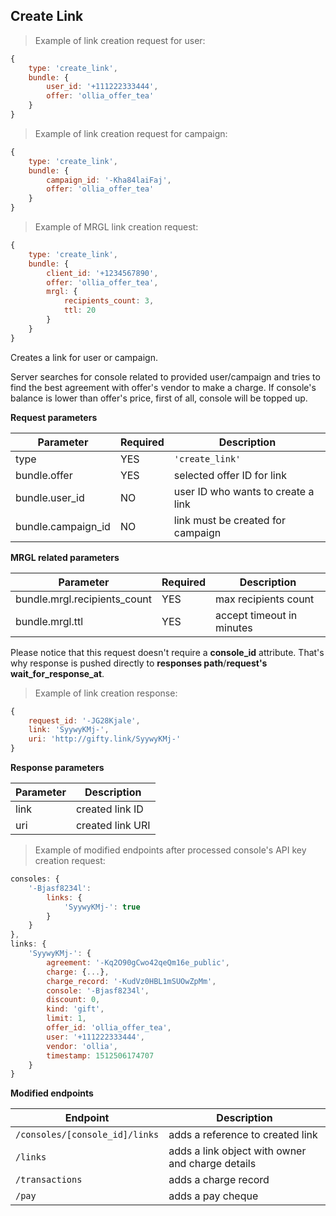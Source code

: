 ## Create Link

> Example of link creation request for user:

```javascript
{
	type: 'create_link',
	bundle: {
		user_id: '+111222333444',
		offer: 'ollia_offer_tea'
	}
}
```

> Example of link creation request for campaign:

```javascript
{
	type: 'create_link',
	bundle: {
		campaign_id: '-Kha84laiFaj',
		offer: 'ollia_offer_tea'
	}
}
```

> Example of MRGL link creation request:

```javascript
{
	type: 'create_link',
	bundle: {
		client_id: '+1234567890',
		offer: 'ollia_offer_tea',
		mrgl: {
			recipients_count: 3,
			ttl: 20
		}
	}
}
```

Creates a link for user or campaign.

Server searches for console related to provided user/campaign and tries to find the best agreement with offer's vendor to make a charge. 
If console's balance is lower than offer's price, first of all, console will be topped up.

**Request parameters**

Parameter  | Required | Description
-----------|----------|------------
type | YES | `'create_link'`
bundle.offer | YES | selected offer ID for link
bundle.user_id | NO | user ID who wants to create a link
bundle.campaign_id | NO | link must be created for campaign

**MRGL related parameters**

Parameter  | Required | Description
-----------|----------|------------
bundle.mrgl.recipients_count | YES | max recipients count
bundle.mrgl.ttl | YES | accept timeout in minutes

<aside class="notice">
Please notice that this request doesn't require a <b>console_id</b> attribute. That's why response is pushed directly to <b>responses path</b>/<b>request's wait_for_response_at</b>.
</aside>

> Example of link creation response:

```javascript
{
	request_id: '-JG28Kjale',
	link: 'SyywyKMj-',
	uri: 'http://gifty.link/SyywyKMj-'
}
```

**Response parameters**

Parameter  | Description
-----------|------------
link | created link ID
uri | created link URI


> Example of modified endpoints after processed console's API key creation request:

```javascript
consoles: {
	'-Bjasf8234l':
		links: {
			'SyywyKMj-': true
		}
	}
},
links: {
	'SyywyKMj-': {
		agreement: '-Kq2O90gCwo42qeQm16e_public',
		charge: {...},
		charge_record: '-KudVz0HBL1mSUOwZpMm',
		console: '-Bjasf8234l',
		discount: 0,
		kind: 'gift',
		limit: 1,
		offer_id: 'ollia_offer_tea',
		user: '+111222333444',
		vendor: 'ollia',
		timestamp: 1512506174707
	}
}
```

**Modified endpoints**

Endpoint  | Description
-----------|------------
`/consoles/[console_id]/links` | adds a reference to created link
`/links` | adds a link object with owner and charge details
`/transactions` | adds a charge record
`/pay` | adds a pay cheque

